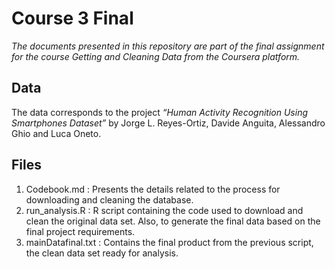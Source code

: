 # Course 3 Final

*The documents presented in this repository are part of the final assignment for the course Getting and Cleaning Data from the Coursera platform.*

## Data
The data corresponds to the project *“Human Activity Recognition Using Smartphones Dataset”* by Jorge L. Reyes-Ortiz, Davide Anguita, Alessandro Ghio and Luca Oneto.

## Files
1.	Codebook.md : Presents the details related to the process for downloading and cleaning the database. 
2.	run_analysis.R : R script containing the code used to download and clean the original data set. Also, to generate the final data based on the final project requirements.
3.	mainDatafinal.txt : Contains the final product from the previous script, the clean data set ready for analysis.
 


